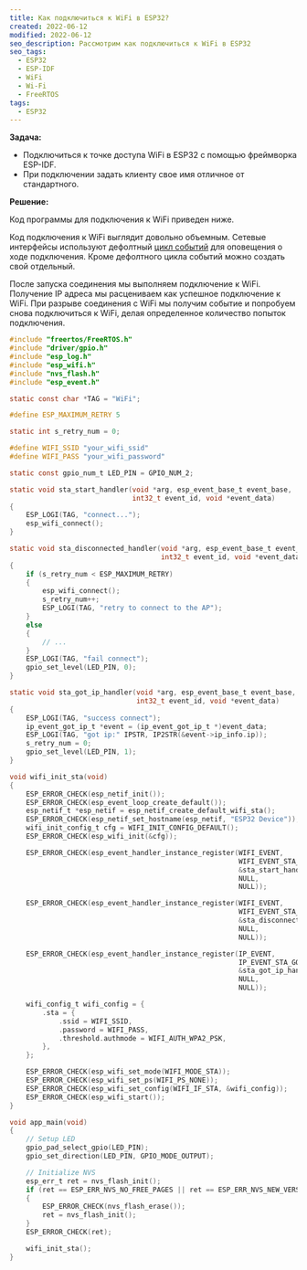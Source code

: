 ```yaml
---
title: Как подключиться к WiFi в ESP32?
created: 2022-06-12
modified: 2022-06-12
seo_description: Рассмотрим как подключиться к WiFi в ESP32
seo_tags:
  - ESP32
  - ESP-IDF
  - WiFi
  - Wi-Fi
  - FreeRTOS
tags:
  - ESP32
---
```


**Задача:**

- Подключиться к точке доступа WiFi в ESP32 с помощью фреймворка ESP-IDF.
- При подключении задать клиенту свое имя отличное от стандартного.

**Решение:**

Код программы для подключения к WiFi приведен ниже.

Код подключения к WiFi выглядит довольно объемным. Сетевые интерфейсы используют дефолтный [цикл событий](https://docs.espressif.com/projects/esp-idf/en/latest/esp32/api-reference/system/esp_event.html) для оповещения о ходе подключения. Кроме дефолтного цикла событий можно создать свой отдельный.

После запуска соединения мы выполняем подключение к WiFi. Получение IP адреса мы расцениваем как успешное подключение к WiFi. При разрыве соединения с WiFi мы получим событие и попробуем снова подключиться к WiFi, делая определенное количество попыток подключения.

```c
#include "freertos/FreeRTOS.h"
#include "driver/gpio.h"
#include "esp_log.h"
#include "esp_wifi.h"
#include "nvs_flash.h"
#include "esp_event.h"

static const char *TAG = "WiFi";

#define ESP_MAXIMUM_RETRY 5

static int s_retry_num = 0;

#define WIFI_SSID "your_wifi_ssid"
#define WIFI_PASS "your_wifi_password"

static const gpio_num_t LED_PIN = GPIO_NUM_2;

static void sta_start_handler(void *arg, esp_event_base_t event_base,
                              int32_t event_id, void *event_data)
{
    ESP_LOGI(TAG, "connect...");
    esp_wifi_connect();
}

static void sta_disconnected_handler(void *arg, esp_event_base_t event_base,
                                     int32_t event_id, void *event_data)
{
    if (s_retry_num < ESP_MAXIMUM_RETRY)
    {
        esp_wifi_connect();
        s_retry_num++;
        ESP_LOGI(TAG, "retry to connect to the AP");
    }
    else
    {
        // ...
    }
    ESP_LOGI(TAG, "fail connect");
    gpio_set_level(LED_PIN, 0);
}

static void sta_got_ip_handler(void *arg, esp_event_base_t event_base,
                               int32_t event_id, void *event_data)
{
    ESP_LOGI(TAG, "success connect");
    ip_event_got_ip_t *event = (ip_event_got_ip_t *)event_data;
    ESP_LOGI(TAG, "got ip:" IPSTR, IP2STR(&event->ip_info.ip));
    s_retry_num = 0;
    gpio_set_level(LED_PIN, 1);
}

void wifi_init_sta(void)
{
    ESP_ERROR_CHECK(esp_netif_init());
    ESP_ERROR_CHECK(esp_event_loop_create_default());
    esp_netif_t *esp_netif = esp_netif_create_default_wifi_sta();
    ESP_ERROR_CHECK(esp_netif_set_hostname(esp_netif, "ESP32 Device"));
    wifi_init_config_t cfg = WIFI_INIT_CONFIG_DEFAULT();
    ESP_ERROR_CHECK(esp_wifi_init(&cfg));

    ESP_ERROR_CHECK(esp_event_handler_instance_register(WIFI_EVENT,
                                                        WIFI_EVENT_STA_START,
                                                        &sta_start_handler,
                                                        NULL,
                                                        NULL));

    ESP_ERROR_CHECK(esp_event_handler_instance_register(WIFI_EVENT,
                                                        WIFI_EVENT_STA_DISCONNECTED,
                                                        &sta_disconnected_handler,
                                                        NULL,
                                                        NULL));

    ESP_ERROR_CHECK(esp_event_handler_instance_register(IP_EVENT,
                                                        IP_EVENT_STA_GOT_IP,
                                                        &sta_got_ip_handler,
                                                        NULL,
                                                        NULL));

    wifi_config_t wifi_config = {
        .sta = {
            .ssid = WIFI_SSID,
            .password = WIFI_PASS,
            .threshold.authmode = WIFI_AUTH_WPA2_PSK,
        },
    };

    ESP_ERROR_CHECK(esp_wifi_set_mode(WIFI_MODE_STA));
    ESP_ERROR_CHECK(esp_wifi_set_ps(WIFI_PS_NONE));
    ESP_ERROR_CHECK(esp_wifi_set_config(WIFI_IF_STA, &wifi_config));
    ESP_ERROR_CHECK(esp_wifi_start());
}

void app_main(void)
{
    // Setup LED
    gpio_pad_select_gpio(LED_PIN);
    gpio_set_direction(LED_PIN, GPIO_MODE_OUTPUT);

    // Initialize NVS
    esp_err_t ret = nvs_flash_init();
    if (ret == ESP_ERR_NVS_NO_FREE_PAGES || ret == ESP_ERR_NVS_NEW_VERSION_FOUND)
    {
        ESP_ERROR_CHECK(nvs_flash_erase());
        ret = nvs_flash_init();
    }
    ESP_ERROR_CHECK(ret);

    wifi_init_sta();
}
```
